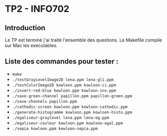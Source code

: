 # TP2 - INFO702

## Introduction

Le TP est terminé j'ai traité l'ensemble des questions. Le Makefile compile sur Mac les executables.

## Liste des commandes pour tester :

- ```make```
- ```./testGrayLevelImage2D lena.ppm lena-gli.ppm```
- ```./testColorImage2D kowloon.ppm kowloon-ci.ppm```
- ```./invert-red-blue kowloon.ppm kowloon-inv.ppm```
- ```./save-green-channel papillon.ppm papillon-green.ppm```
- ```./save-channels papillon.ppm```
- ```./cathodic-screen kowloon.ppm kowloon-cathodic.ppm```
- ```./generate-histogramme kowloon.ppm kowloon-histo.ppm```
- ```./egaliseur-graylevel lena.ppm lena-eg.ppm```
- ```./egaliseur-couleur kowloon.ppm kowloon-egal.ppm```
- ```./sepia kowloon.ppm kowloon-sepia.ppm```
